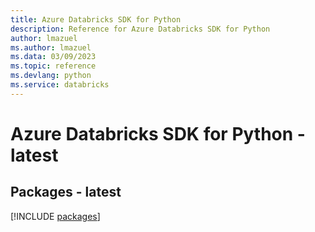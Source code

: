 ```yaml
---
title: Azure Databricks SDK for Python
description: Reference for Azure Databricks SDK for Python
author: lmazuel
ms.author: lmazuel
ms.data: 03/09/2023
ms.topic: reference
ms.devlang: python
ms.service: databricks
---
```

# Azure Databricks SDK for Python - latest
## Packages - latest
[!INCLUDE [packages](databricks-index.md)]